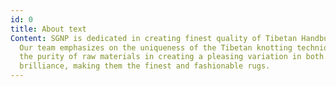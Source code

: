 ```yaml
---
id: 0
title: About text
Content: SGNP is dedicated in creating finest quality of Tibetan Handbuild Rugs.
  Our team emphasizes on the uniqueness of the Tibetan knotting technique and on
  the purity of raw materials in creating a pleasing variation in both color and
  brilliance, making them the finest and fashionable rugs.
---
```

